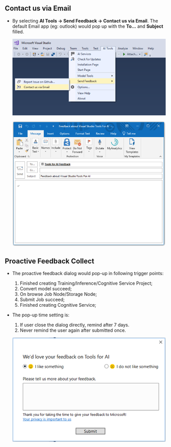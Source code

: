 ##  Contact us via Email
-
    By selecting **AI Tools -> Send Feedback -> Contact us via Email**. The default Email app (eg: outlook) would pop up with the **To...** and **Subject** filled.

    ![Contact us via Email](./media/feedback/ContactUsViaEmail.png)

    ![Feedback Outlook](./media/feedback/Feedback_outlook.png)

##	Proactive Feedback Collect
-   The proactive feedback dialog would pop-up in following trigger points: 
    1. Finished creating Training/Inference/Cognitive Service Project;
    2. Convert model succeed; 
    3. On browse Job Node/Storage Node; 
    4. Submit Job succeed;
    5. Finished creating Cognitive Service;
-   The pop-up time setting is:
    1. If user close the dialog directly, remind after 7 days.
    2. Never remind the user again after submitted once.

	![Proactive Feedback Collect](./media/feedback/ProactiveFeedback.png)